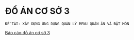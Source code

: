 # ĐỒ ÁN CƠ SỞ 3
	ĐỀ TÀI: XÂY DỰNG ỨNG DỤNG QUẢN LÝ MENU QUÁN ĂN VÀ ĐẶT MÓN
 [Báo cáo đồ án cơ sở 3](https://docs.google.com/document/d/1srBx2npuZ4PSHet3eAf2Hrsh1Ji0HW7t/edit?usp=drive_link&ouid=106579743567914862510&rtpof=true&sd=true)
